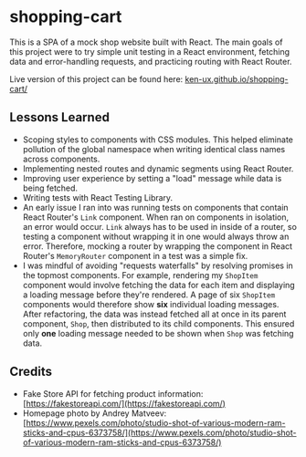 # shopping-cart

This is a SPA of a mock shop website built with React. The main goals of this project were to try simple unit testing in a React environment, fetching data and error-handling requests, and practicing routing with React Router.

Live version of this project can be found here: [ken-ux.github.io/shopping-cart/](ken-ux.github.io/shopping-cart/)

## Lessons Learned

- Scoping styles to components with CSS modules. This helped eliminate pollution of the global namespace when writing identical class names across components.
- Implementing nested routes and dynamic segments using React Router.
- Improving user experience by setting a "load" message while data is being fetched.
- Writing tests with React Testing Library.
- An early issue I ran into was running tests on components that contain React Router's `Link` component. When ran on components in isolation, an error would occur. `Link` always has to be used in inside of a router, so testing a component without wrapping it in one would always throw an error. Therefore, mocking a router by wrapping the component in React Router's `MemoryRouter` component in a test was a simple fix.
- I was mindful of avoiding "requests waterfalls" by resolving promises in the topmost components. For example, rendering my `ShopItem` component would involve fetching the data for each item and displaying a loading message before they're rendered. A page of six `ShopItem` components would therefore show **six** individual loading messages. After refactoring, the data was instead fetched all at once in its parent component, `Shop`, then distributed to its child components. This ensured only **one** loading message needed to be shown when `Shop` was fetching data.

## Credits

- Fake Store API for fetching product information: [https://fakestoreapi.com/](https://fakestoreapi.com/)
- Homepage photo by Andrey Matveev: [https://www.pexels.com/photo/studio-shot-of-various-modern-ram-sticks-and-cpus-6373758/](https://www.pexels.com/photo/studio-shot-of-various-modern-ram-sticks-and-cpus-6373758/)
